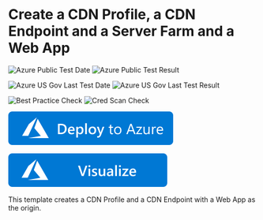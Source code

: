 # Create a CDN Profile, a CDN Endpoint and a Server Farm and a Web App

![Azure Public Test Date](https://azurequickstartsservice.blob.core.windows.net/badges/quickstarts/Microsoft.Cdn/cdn-with-web-app/PublicLastTestDate.svg)
![Azure Public Test Result](https://azurequickstartsservice.blob.core.windows.net/badges/quickstarts/Microsoft.Cdn/cdn-with-web-app/PublicDeployment.svg)

![Azure US Gov Last Test Date](https://azurequickstartsservice.blob.core.windows.net/badges/quickstarts/Microsoft.Cdn/cdn-with-web-app/FairfaxLastTestDate.svg)
![Azure US Gov Last Test Result](https://azurequickstartsservice.blob.core.windows.net/badges/quickstarts/Microsoft.Cdn/cdn-with-web-app/FairfaxDeployment.svg)

![Best Practice Check](https://azurequickstartsservice.blob.core.windows.net/badges/quickstarts/Microsoft.Cdn/cdn-with-web-app/BestPracticeResult.svg)
![Cred Scan Check](https://azurequickstartsservice.blob.core.windows.net/badges/quickstarts/Microsoft.Cdn/cdn-with-web-app/CredScanResult.svg)

[![Deploy To Azure](https://raw.githubusercontent.com/Azure/azure-quickstart-templates/master/1-CONTRIBUTION-GUIDE/images/deploytoazure.svg?sanitize=true)](https://portal.azure.com/#create/Microsoft.Template/uri/https%3A%2F%2Fraw.githubusercontent.com%2FAzure%2Fazure-quickstart-templates%2Fmaster%2Fquickstarts%2FMicrosoft.Cdn%2Fcdn-with-web-app%2Fazuredeploy.json)

[![Visualize](https://raw.githubusercontent.com/Azure/azure-quickstart-templates/master/1-CONTRIBUTION-GUIDE/images/visualizebutton.svg?sanitize=true)](http://armviz.io/#/?load=https%3A%2F%2Fraw.githubusercontent.com%2FAzure%2Fazure-quickstart-templates%2Fmaster%2Fquickstarts%2FMicrosoft.Cdn%2Fcdn-with-web-app%2Fazuredeploy.json)

This template creates a CDN Profile and a CDN Endpoint with a Web App as the origin.
